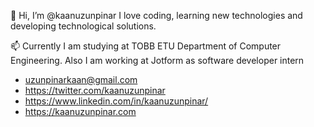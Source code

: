 

 👋 Hi, I’m @kaanuzunpinar I love coding, learning new technologies and developing technological solutions.

 📫 Currently I am studying at TOBB ETU Department of Computer Engineering. Also I am working at Jotform as software developer intern

- uzunpinarkaan@gmail.com
- https://twitter.com/kaanuzunpinar
- https://www.linkedin.com/in/kaanuzunpinar/
- https://kaanuzunpinar.com

